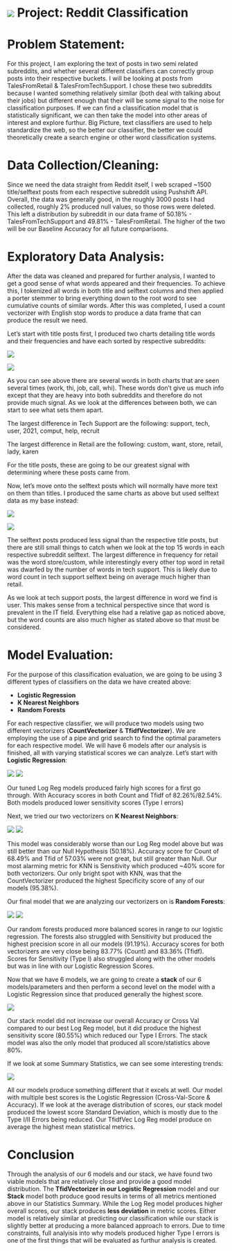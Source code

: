 # ![](https://ga-dash.s3.amazonaws.com/production/assets/logo-9f88ae6c9c3871690e33280fcf557f33.png) Project: Reddit Classification

# Problem Statement:

For this project, I am exploring the text of posts in two semi related subreddits, and whether several different classifiers can correctly group posts into their respective buckets. I will be looking at posts from TalesFromRetail & TalesFromTechSupport. I chose these two subreddits because I wanted something relatively similar (both deal with talking about their jobs) but different enough that their will be some signal to the noise for classification purposes. If we can find a classification model that is statistically significant, we can then take the model into other areas of interest and explore furthur. Big Picture, text classifiers are used to help standardize the web, so the better our classifier, the better we could theoretically create a search engine or other word classification systems. 

# Data Collection/Cleaning:

Since we need the data straight from Reddit itself, I web scraped ~1500 title/selftext posts from each respective subreddit using Pushshift API. Overall, the data was generally good, in the roughly 3000 posts I had collected, roughly 2% produced null values, so those rows were deleted. This left a distribution by subreddit in our data frame of 50.18% - TalesFromTechSupport and 49.81% - TalesFromRetail. The higher of the two will be our Baseline Accuracy for all future comparisons.

# Exploratory Data Analysis:

After the data was cleaned and prepared for further analysis, I wanted to get a good sense of what words appeared and their frequencies. To achieve this, I tokenized all words in both title and selftext columns and then applied a porter stemmer to bring everything down to the root word to see cumulative counts of similar words. After this was completed, I used a count vectorizer with English stop words to produce a data frame that can produce the result we need.

Let’s start with title posts first, I produced two charts detailing title words and their frequencies and have each sorted by respective subreddits:

![](./Visuals/titlesortedretail.png)

![](./Visuals/titlesortedtech.png)

As you can see above there are several words in both charts that are seen several times (work, thi, job, call, whi). These words don’t give us much info except that they are heavy into both subreddits and therefore do not provide much signal. As we look at the differences between both, we can start to see what sets them apart.

The largest difference in Tech Support are the following: support, tech, user, 2021, comput, help, recruit

The largest difference in Retail are the following: custom, want, store, retail, lady, karen

For the title posts, these are going to be our greatest signal with determining where these posts came from.

Now, let’s move onto the selftext posts which will normally have more text on them than titles. I produced the same charts as above but used selftext data as my base instead:

![](Visuals/selftextsortedretail.png)

![](Visuals/selftextsortedtech.png)

The selftext posts produced less signal than the respective title posts, but there are still small things to catch when we look at the top 15 words in each respective subreddit selftext. The largest difference in frequency for retail was the word store/custom, while interestingly every other top word in retail was dwarfed by the number of words in tech support. This is likely due to word count in tech support selftext being on average much higher than retail.

As we look at tech support posts, the largest difference in word we find is user. This makes sense from a technical perspective since that word is prevalent in the IT field. Everything else had a relative gap as noticed above, but the word counts are also much higher as stated above so that must be considered.

# Model Evaluation:

For the purpose of this classification evaluation, we are going to be using 3 different types of classifiers on the data we have created above:

- **Logistic Regression**
- **K Nearest Neighbors**
- **Random Forests**

For each respective classifier, we will produce two models using two different vectorizers (**CountVectorizer** & **TfidfVectorizer**). We are employing the use of a pipe and grid search to find the optimal parameters for each respective model. We will have 6 models after our analysis is finished, all with varying statistical scores we can analyze. Let’s start with **Logistic Regression**:

![](Visuals/logregmatrixCVectorizer.png) ![](Visuals/logregmatrixTfidVectorizer.png)

Our tuned Log Reg models produced fairly high scores for a first go through. With Accuracy scores in both Count and Tfidf of 82.26%/82.54%. Both models produced lower sensitivity scores (Type I errors)

Next, we tried our two vectorizers on **K Nearest Neighbors**:

![](Visuals/knnmatrixcountVectorizer.png) ![](Visuals/knnmatrixTfidVectorizer.png)

This model was considerably worse than our Log Reg model above but was still better than our Null Hypothesis (50.18%). Accuracy score for Count of 68.49% and Tfid of 57.03% were not great, but still greater than Null. Our most alarming metric for KNN is Sensitivity which produced ~40% score for both vectorizers. Our only bright spot with KNN, was that the CountVectorizer produced the highest Specificity score of any of our models (95.38%).

Our final model that we are analyzing our vectorizers on is **Random Forests**:

![](Visuals/rfmatrixcountVectorizer.png) ![](Visuals/rfmatrixTfidVectorizer.png)

Our random forests produced more balanced scores in range to our logistic regression. The forests also struggled with Sensitivity but produced the highest precision score in all our models (91.19%). Accuracy scores for both vectorizers are very close being 83.77% (Count) and 83.36% (Tfidf). Scores for Sensitivity (Type I) also struggled along with the other models but was in line with our Logistic Regression Scores.

Now that we have 6 models, we are going to create a **stack** of our 6 models/parameters and then perform a second level on the model with a Logistic Regression since that produced generally the highest score.

![](Visuals/stackedmodelmatrix.png)

Our stack model did not increase our overall Accuracy or Cross Val compared to our best Log Reg model, but it did produce the highest sensitivity score (80.55%) which reduced our Type I Errors. The stack model was also the only model that produced all score/statistics above 80%.

If we look at some Summary Statistics, we can see some interesting trends:

![](Visuals/StatisticsSummary.PNG)

All our models produce something different that it excels at well. Our model with multiple best scores is the Logistic Regression (Cross-Val-Score & Accuracy). If we look at the average distribution of scores, our stack model produced the lowest score Standard Deviation, which is mostly due to the Type I/II Errors being reduced. Our TfidfVec Log Reg model produce on average the highest mean statistical metrics.

# Conclusion

Through the analysis of our 6 models and our stack, we have found two viable models that are relatively close and provide a good model distribution. The **TfidVectorizer in our Logistic Regression** model and our **Stack** model both produce good results in terms of all metrics mentioned above in our Statistics Summary. While the Log Reg model produces higher overall scores, our stack produces **less deviation** in metric scores. Either model is relatively similar at predicting our classification while our stack is slightly better at producing a more balanced approach to errors. Due to time constraints, full analyisis into why models produced higher Type I errors is one of the first things that will be evaluated as furthur analysis is created.

